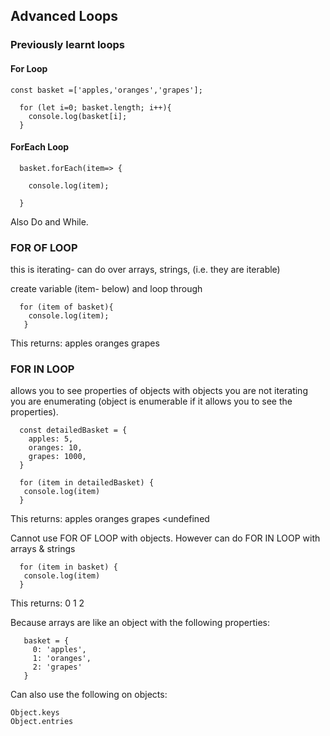 ## Advanced Loops

### Previously learnt loops


#### For Loop
```
const basket =['apples,'oranges','grapes'];

  for (let i=0; basket.length; i++){
    console.log(basket[i];
  }
```
#### ForEach Loop
```
  basket.forEach(item=> {

    console.log(item);

  }
```

Also Do and While. 

### FOR OF LOOP
this is iterating- can do over arrays, strings, (i.e. they are iterable)

create variable (item- below) and loop through

```
  for (item of basket){
    console.log(item);
   }
 ```
 
This returns:
  apples
  oranges
  grapes

 
 ### FOR IN LOOP
 allows you to see properties of objects
 with objects you are not iterating you are enumerating (object is enumerable if it allows you to see the properties). 

 ```
   const detailedBasket = {
     apples: 5,
     oranges: 10,
     grapes: 1000, 
   }
 
   for (item in detailedBasket) {
    console.log(item)
   }
```

This returns:
  apples
  oranges
  grapes
  <undefined
 
 Cannot use FOR OF LOOP with objects. However can do FOR IN LOOP with arrays & strings
 ```
   for (item in basket) {
    console.log(item)
   }
 ```
 This returns: 
  0
  1
  2
  
  Because arrays are like an object with the following properties:
 ``` 
    basket = {
      0: 'apples',
      1: 'oranges',
      2: 'grapes'
    }
  ```
  
  Can also use the following on objects:
  ```
  Object.keys
  Object.entries
  
  ```
  
